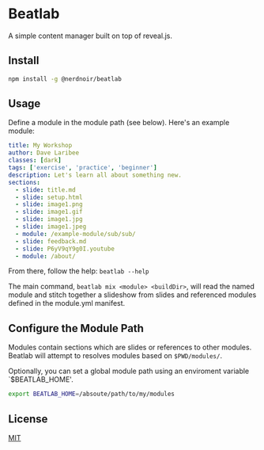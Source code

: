 # Beatlab

A simple content manager built on top of reveal.js.

## Install

```bash
npm install -g @nerdnoir/beatlab
```

## Usage

Define a module in the module path (see below). Here's an example
module:

```yaml
title: My Workshop
author: Dave Laribee
classes: [dark]
tags: ['exercise', 'practice', 'beginner']
description: Let's learn all about something new.
sections:
  - slide: title.md
  - slide: setup.html
  - slide: image1.png
  - slide: image1.gif
  - slide: image1.jpg
  - slide: image1.jpeg
  - module: /example-module/sub/sub/
  - slide: feedback.md
  - slide: P6yV9qY9g0I.youtube
  - module: /about/

```

From there, follow the help: `beatlab --help`

The main command, `beatlab mix <module> <buildDir>`, will read the
named module and stitch together a slideshow from slides and referenced modules
defined in the module.yml manifest.

## Configure the Module Path

Modules contain sections which are slides or references to
other modules. Beatlab will attempt to resolves modules based
on `$PWD/modules/`.

Optionally, you can set a global module path using an
enviroment variable `$BEATLAB_HOME'.

```bash
export BEATLAB_HOME=/absoute/path/to/my/modules
```

## License

[MIT](../blob/master/LICENSE)